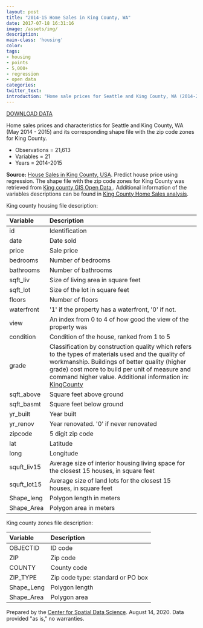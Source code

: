 ```yaml
---
layout: post
title: "2014-15 Home Sales in King County, WA"
date: 2017-07-18 16:31:16
image: /assets/img/
description: 
main-class: 'housing'
color:
tags:
- housing
- points
- 5,000+
- regression
- open data
categories:
twitter_text:
introduction: "Home sale prices for Seattle and King County, WA (2014-2015)."
---
```


<script>
var map = L.map('map');
L.tileLayer('https://api.tiles.mapbox.com/v4/{id}/{z}/{x}/{y}.png?access_token=pk.eyJ1IjoibWFwYm94IiwiYSI6ImNpejY4NXVycTA2emYycXBndHRqcmZ3N3gifQ.rJcFIG214AriISLbB6B5aw', { <!--this is the URL for the Nepal Geojson-->
maxZoom: 18,
attribution: 'Map data &copy; <a href="http://openstreetmap.org">OpenStreetMap</a> contributors, ' +
'<a href="http://creativecommons.org/licenses/by-sa/2.0/">CC-BY-SA</a>, ' +
'Imagery © <a href="http://mapbox.com">Mapbox</a>',
id: 'mapbox.light'
}).addTo(map);

map.scrollWheelZoom.disable();
map.touchZoom.disable();
var enableMapInteraction = function () {
map.scrollWheelZoom.enable();
map.touchZoom.enable();
}
$('#map').on('click touch', enableMapInteraction);
$('#map').on('mouseout', function(){ map.scrollWheelZoom.disable();});

var smallIcon = L.icon({
iconUrl: 'http://www.hckrecruitment.nic.in/images/blue.png',
iconSize: [16, 16], // size of the icon
});

function onEachFeature(feature, layer) {
//console.log(feature);
var txt = "";
for (var fname in feature.properties) {
txt += fname;
txt += " : ";
txt += feature.properties[fname];
txt += "<br/>";
}
layer.bindPopup(txt);
}


// load GeoJSON from an external file
// load GeoJSON from an external file
$.getJSON("../data/KingCountyHouseSales2015.geojson",function(data){
// add GeoJSON layer to the map once the file is loaded
    var geojsonMarkerOptions = {
    radius: 3,
    fillColor: "#0D0887",
    color: "#000",
    weight: 1,
    opacity: 1,
    fillOpacity: 0.8
};
var json = L.geoJson(data, {
      pointToLayer: function(feature, latlng) {
        
        return L.circleMarker(latlng, geojsonMarkerOptions);
      },
      onEachFeature: onEachFeature
    });
    json.addTo(map);
    map.fitBounds(json.getBounds());
  });
  
</script>

[DOWNLOAD DATA](../data/kingcounty.zip)

Home sales prices and characteristics for Seattle and King County, WA (May 2014 - 2015) and its corresponding shape file with the zip code zones for King County.

* Observations = 21,613
* Variables = 21
* Years = 2014-2015

**Source:** 
[House Sales in King County, USA](https://www.kaggle.com/harlfoxem/housesalesprediction). Predict house price using regression. The shape file with the zip code zones for King County was retrieved from [King county GIS Open Data ](https://gis-kingcounty.opendata.arcgis.com/datasets/zipcodes-for-king-county-and-surrounding-area-shorelines-zipcode-shore-area). Additional information of the variables descriptions can be found in [King County Home Sales  analysis](https://rstudio-pubs-static.s3.amazonaws.com/155304_cc51f448116744069664b35e7762999f.html).


King county housing file description:

|**Variable**|**Description**|
|:-------|:----------|
|id| Identification|
|date|Date sold|
|price|Sale price|
|bedrooms|Number of bedrooms|
|bathrooms|Number of bathrooms|
|sqft\_liv|Size of living area in square feet|
|sqft\_lot|Size of the lot in square feet|
|floors|Number of floors|
|waterfront|'1' if the property has a waterfront, '0' if not.|
|view|An index from 0 to 4 of how good the view of the property was |
|condition|Condition of the house, ranked from 1 to 5|
|grade|Classification by construction quality which refers to the types of materials used and the quality of workmanship. Buildings of better quality (higher grade) cost more to build per unit of measure and command higher value. Additional information in: [KingCounty](http://info.kingcounty.gov/assessor/esales/Glossary.aspx?type=r)|
|sqft\_above|Square feet above ground|
|sqft\_basmt|Square feet below ground|
|yr\_built|Year built|
|yr\_renov|Year renovated. '0' if never renovated|
|zipcode|5 digit zip code|
|lat | Latitude |
|long | Longitude| 
|squft\_liv15|Average size of interior housing living space for the closest 15 houses, in square feet	|
|squft\_lot15|Average size of land lots for the closest 15 houses, in square feet	|
|Shape_leng	|	Polygon length in meters  |
|Shape_Area	|	Polygon area in meters |

King county zones file description:

|**Variable**|**Description**|
|:-------|:----------|
|OBJECTID|	ID code	|
|ZIP|	Zip code |
|COUNTY|	County code	|
|ZIP_TYPE|	Zip code type: standard or PO box	|
|Shape_Leng|	Polygon length	|
|Shape_Area|	Polygon area	|


Prepared by the [Center for Spatial Data Science](http://spatial.uchicago.edu/). August 14, 2020. Data provided "as is," no warranties.

